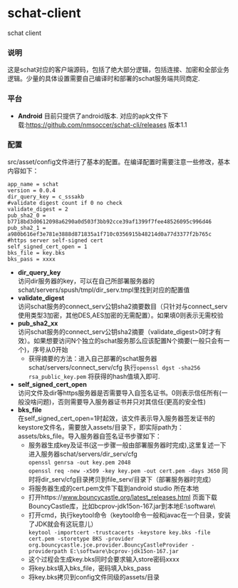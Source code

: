 # schat-client
schat client

### 说明
这是schat对应的客户端源码，包括了绝大部分逻辑，包括连接、加密和全部业务逻辑。少量的具体设置需要自己编译时和部署的schat服务端共同商定.

### 平台
* **Android**  目前只提供了android版本. 对应的apk文件下载:https://github.com/nmsoccer/schat-cli/releases 版本1.1

### 配置
src/asset/config文件进行了基本的配置。在编译配置时需要注意一些修改，基本内容如下：
```
app_name = schat
version = 0.0.4
dir_query_key = c_sssakb
#validate digest count if 0 no check
validate_digest = 2
pub_sha2_0 = b7718bd3d0612098a6290a0d503f3bb92cce39af1399f7fee48526095c996d46
pub_sha2_1 = a980b616ef3e781e3888d871835a1f710c0356915b48214d0a77d3377f2b765c
#https server self-signed cert
self_signed_cert_open = 1
bks_file = key.bks
bks_pass = xxxx
```

* **dir_query_key**   
  访问dir服务器的key，可以在自己所部署服务器的schat/servers/spush/tmpl/dir_serv.tmpl里找到对应的配置值
* **validate_digest**  
  访问schat服务的connect_serv公钥sha2摘要数目（只针对与connect_serv使用类型3加密，其他DES,AES加密的无需配置）。如果填0则表示无需校验
* **pub_sha2_xx**  
  访问schat服务的connect_serv公钥sha2摘要（validate_digest>0时才有效）。如果想要访问N个独立的schat服务那么应该配置N个摘要(一般只会有一个)，序号从0开始   
  * 获得摘要的方法：进入自己部署的schat服务器schat/servers/connect_serv/cfg 执行``openssl dgst -sha256 rsa_public_key.pem`` 将获得的hash值填入即可.
* **self_signed_cert_open**   
  访问文件及dir等https服务器是否需要导入自签名证书。0则表示信任所有(一般没啥问题)，否则需要导入服务器证书并只对其信任(更高的安全性)
* **bks_file**  
  在self_signed_cert_open=1时起效，该文件表示导入服务器签发证书的keystore文件名，需要放入assets/目录下，即实际path为：assets/bks_file。导入服务器自签名证书步骤如下：
  * 服务器生成key及证书(这一步骤一般由部署服务器时完成),这里复述一下     
    进入服务器schat/servers/dir_serv/cfg  
    ``openssl genrsa -out key.pem 2048``      
    ``openssl req -new -x509 -key key.pem -out cert.pem -days 3650``
    同时将dir_serv/cfg目录拷贝到file_serv/目录下（部署服务器时完成）
  * 将服务器生成的cert.pem文件下载到android studio 所在本地  
  * 打开https://www.bouncycastle.org/latest_releases.html 页面下载BouncyCastle库，比如bcprov-jdk15on-167.jar到本地E:\software\
  * 打开cmd，执行keytool命令（keytool命令一般和javac在一个目录，安装了JDK就会有这玩意儿）  
    ``keytool -importcert -trustcacerts -keystore key.bks -file cert.pem -storetype BKS -provider org.bouncycastle.jce.provider.BouncyCastleProvider
      -providerpath E:\software\bcprov-jdk15on-167.jar ``
  * 这个过程会生成key.bks同时会要求输入store密码xxxx
  * 将key.bks填入bks_file，密码填入bks_pass
  * 将key.bks拷贝到config文件同级的assets/目录
